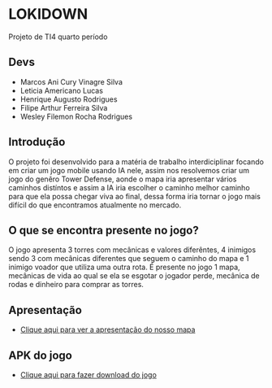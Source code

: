 # LOKIDOWN
Projeto de TI4 quarto período

## Devs

  - Marcos Ani Cury Vinagre Silva
  - Leticia Americano Lucas
  - Henrique Augusto Rodrigues
  - Filipe Arthur Ferreira Silva
  - Wesley Filemon Rocha Rodrigues

## Introdução

  O projeto foi desenvolvido para a matéria de trabalho interdiciplinar focando em criar um jogo mobile usando IA nele, assim nos resolvemos criar um jogo do genêro Tower Defense, aonde o mapa iria apresentar vários caminhos distíntos e assim a IA iria escolher o caminho melhor caminho para que ela possa chegar viva ao final, dessa forma iria tornar o jogo mais difícil do que encontramos atualmente no mercado.
  
## O que se encontra presente no jogo?

  O jogo apresenta 3 torres com mecânicas e valores diferêntes, 4 inimigos sendo 3 com mecânicas diferentes que seguem o caminho do mapa e 1 inimigo voador que utiliza uma outra rota. É presente no jogo 1 mapa, mecânicas de vida ao qual se ela se esgotar o jogador perde, mecânica de rodas e dinheiro para comprar as torres.
  
## Apresentação

 - [Clique aqui para ver a apresentação do nosso mapa](https://github.com/MarcosAniCury/LOKIDOWN/blob/main/Apresenta%C3%A7%C3%A3o%20do%20projeto/LOKIDOWN.pdf)

## APK do jogo

 - [Clique aqui para fazer download do jogo](https://github.com/MarcosAniCury/LOKIDOWN/blob/main/FinishedAplication/LOKIDOWN.apk)
